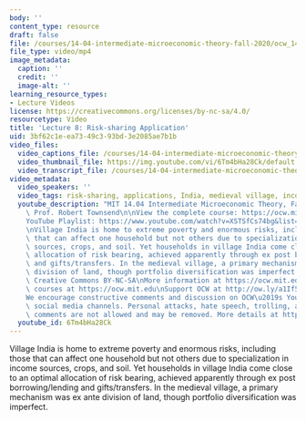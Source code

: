 ```yaml
---
body: ''
content_type: resource
draft: false
file: /courses/14-04-intermediate-microeconomic-theory-fall-2020/ocw_1404_lecture08_2020oct01_360p_16_9.mp4
file_type: video/mp4
image_metadata:
  caption: ''
  credit: ''
  image-alt: ''
learning_resource_types:
- Lecture Videos
license: https://creativecommons.org/licenses/by-nc-sa/4.0/
resourcetype: Video
title: 'Lecture 8: Risk-sharing Application'
uid: 3bf62c1e-ea73-49c3-93bd-3e2085ae7b1b
video_files:
  video_captions_file: /courses/14-04-intermediate-microeconomic-theory-fall-2020/1-Fl4eA5dZngcqSV_zrY6qvm-QdcdTeEo_transcript.webvtt
  video_thumbnail_file: https://img.youtube.com/vi/6Tm4bHa28Ck/default.jpg
  video_transcript_file: /courses/14-04-intermediate-microeconomic-theory-fall-2020/1-Fl4eA5dZngcqSV_zrY6qvm-QdcdTeEo_transcript.pdf
video_metadata:
  video_speakers: ''
  video_tags: risk-sharing, applications, India, medieval village, income, land
  youtube_description: "MIT 14.04 Intermediate Microeconomic Theory, Fall 2020\nInstructor:\
    \ Prof. Robert Townsend\n\nView the complete course: https://ocw.mit.edu/courses/14-04-intermediate-microeconomic-theory-fall-2020/\n\
    YouTube Playlist: https://www.youtube.com/watch?v=XSTSfCs74bg&list=PLUl4u3cNGP63wnrKge9vllow3Y2OOOKqF\n\
    \nVillage India is home to extreme poverty and enormous risks, including those\
    \ that can affect one household but not others due to specialization in income\
    \ sources, crops, and soil. Yet households in village India come close to an optimal\
    \ allocation of risk bearing, achieved apparently through ex post borrowing/lending\
    \ and gifts/transfers. In the medieval village, a primary mechanism was ex ante\
    \ division of land, though portfolio diversification was imperfect.\n\nLicense:\
    \ Creative Commons BY-NC-SA\nMore information at https://ocw.mit.edu/terms\nMore\
    \ courses at https://ocw.mit.edu\nSupport OCW at http://ow.ly/a1If50zVRlQ\n\n\
    We encourage constructive comments and discussion on OCW\u2019s YouTube and other\
    \ social media channels. Personal attacks, hate speech, trolling, and inappropriate\
    \ comments are not allowed and may be removed. More details at https://ocw.mit.edu/comments."
  youtube_id: 6Tm4bHa28Ck
---
```

Village India is home to extreme poverty and enormous risks, including those that can affect one household but not others due to specialization in income sources, crops, and soil. Yet households in village India come close to an optimal allocation of risk bearing, achieved apparently through ex post borrowing/lending and gifts/transfers. In the medieval village, a primary mechanism was ex ante division of land, though portfolio diversification was imperfect.